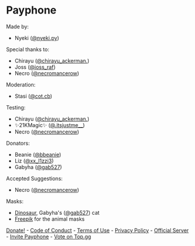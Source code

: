 # Payphone

Made by:
- Nyeki ([@nyeki.py](https://discord.com/users/777338793803513886))

Special thanks to:
- Chirayu ([@chirayu_ackerman.](https://discord.com/users/1241342249468428358))
- Joss ([@joss_raf](https://discord.com/users/1246444454861213706))
- Necro ([@necromancerow](https://discord.com/users/1060597396393959504))

Moderation:
- Stasi ([@cot.cb](https://discord.com/users/657091104877051907))

Testing:
- Chirayu ([@chirayu_ackerman.](https://discord.com/users/1241342249468428358))
- ✨21KMagic✨ ([@.itsjustme__](https://discord.com/users/698622915356393582))
- Necro ([@necromancerow](https://discord.com/users/1060597396393959504))

Donators:
- Beanie ([@bbeanie](https://discord.com/users/808745493944336485))
- Liz ([@xx_l1zzi3](https://discord.com/users/914920098739912786))
- Gabyha ([@gab527](https://discord.com/users/678730832952950784))

Accepted Suggestions:
- Necro ([@necromancerow](https://discord.com/users/1060597396393959504))

Masks:
- [Dinosaur](/assets/masks/dinosaur.png), Gabyha's ([@gab527](https://discord.com/users/678730832952950784)) cat
- [Freepik](https://www.freepik.com/) for the animal masks

[Donate!](https://ko-fi.com/payphonedev) - [Code of Conduct](/code-of-conduct) - [Terms of Use](/terms) - [Privacy Policy](/privacy) - [Official Server](https://discord.gg/Cb3rCrTxmm) - [Invite Payphone](https://discord.com/oauth2/authorize?client_id=1212940413795827763) - [Vote on Top.gg](https://top.gg/bot/1212940413795827763)
